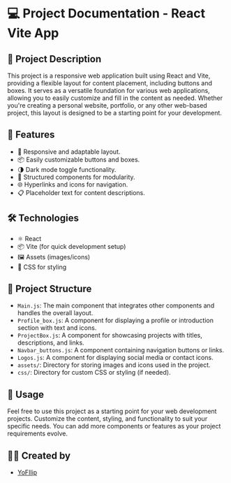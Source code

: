 # 💻 Project Documentation - React Vite App
## 📝 Project Description
This project is a responsive web application built using React and Vite, providing a flexible layout for content placement, including buttons and boxes. It serves as a versatile foundation for various web applications, allowing you to easily customize and fill in the content as needed. Whether you're creating a personal website, portfolio, or any other web-based project, this layout is designed to be a starting point for your development.

## 🌟 Features
- 🎨 Responsive and adaptable layout.
- 📦 Easily customizable buttons and boxes.
- 🌗 Dark mode toggle functionality.
- 📄 Structured components for modularity.
- 🌐 Hyperlinks and icons for navigation.
- 📋 Placeholder text for content descriptions.

## 🛠️ Technologies
- ⚛️ React
- 📦 Vite (for quick development setup)
- 🖼️ Assets (images/icons)
- 🌙 CSS for styling

## 📂 Project Structure
- `Main.js`: The main component that integrates other components and handles the overall layout.
- `Profile_box.js`: A component for displaying a profile or introduction section with text and icons.
- `ProjectBox.js`: A component for showcasing projects with titles, descriptions, and links.
- `Navbar_buttons.js`: A component containing navigation buttons or links.
- `Logos.js`: A component for displaying social media or contact icons.
- `assets/`: Directory for storing images and icons used in the project.
- `css/`: Directory for custom CSS or styling (if needed).

## 🚀 Usage
Feel free to use this project as a starting point for your web development projects. Customize the content, styling, and functionality to suit your specific needs. You can add more components or features as your project requirements evolve.

## 👨‍💻 Created by
- [YoFIlip](https://github.com/YoFilip)
